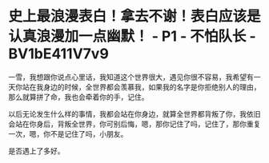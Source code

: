 # 史上最浪漫表白！拿去不谢！表白应该是认真浪漫加一点幽默！ - P1 - 不怕队长 - BV1bE411V7v9

一雪，我想跟你说点心里话，我知道这个世界很大，遇见你很不容易，我希望有一天你站在我身边的时候，全世界都会羡慕我，如果我的名字是你拒绝别人的理由，那么就算拼了命，我也会牵着你的手，记住。

以后无论发生什么样的事情，我都会站在你身边，就算全世界都背叛了你，我依旧会站在你身后，背叛全世界，你可别后悔，嗯，那你记住了吗，记住了，那你重复一次，嗯，你不是记住了吗，小朋友。

是否遇上了多好。
